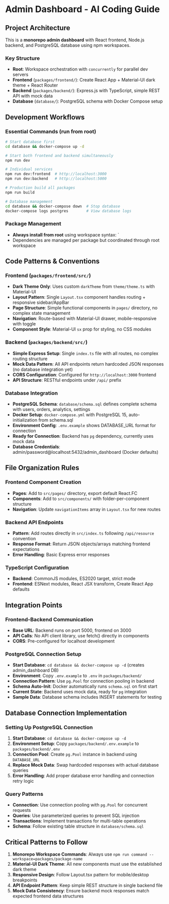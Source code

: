 # Admin Dashboard - AI Coding Guide

## Project Architecture

This is a **monorepo admin dashboard** with React frontend, Node.js backend, and PostgreSQL database using npm workspaces.

### Key Structure
- **Root**: Workspace orchestration with `concurrently` for parallel dev servers
- **Frontend** (`packages/frontend/`): Create React App + Material-UI dark theme + React Router
- **Backend** (`packages/backend/`): Express.js with TypeScript, simple REST API with mock data
- **Database** (`database/`): PostgreSQL schema with Docker Compose setup

## Development Workflows

### Essential Commands (run from root)
```bash
# Start database first
cd database && docker-compose up -d

# Start both frontend and backend simultaneously
npm run dev

# Individual services
npm run dev:frontend  # http://localhost:3000
npm run dev:backend   # http://localhost:5000

# Production build all packages
npm run build

# Database management
cd database && docker-compose down  # Stop database
docker-compose logs postgres        # View database logs
```

### Package Management
- **Always install from root** using workspace syntax: `
- Dependencies are managed per package but coordinated through root workspace

## Code Patterns & Conventions

### Frontend (`packages/frontend/src/`)
- **Dark Theme Only**: Uses custom `darkTheme` from `theme/theme.ts` with Material-UI
- **Layout Pattern**: Single `Layout.tsx` component handles routing + responsive sidebar/AppBar
- **Page Structure**: Simple functional components in `pages/` directory, no complex state management
- **Navigation**: Route-based with Material-UI drawer, mobile-responsive with toggle
- **Component Style**: Material-UI `sx` prop for styling, no CSS modules

### Backend (`packages/backend/src/`)
- **Simple Express Setup**: Single `index.ts` file with all routes, no complex routing structure
- **Mock Data Pattern**: All API endpoints return hardcoded JSON responses (no database integration yet)
- **CORS Configuration**: Configured for `http://localhost:3000` frontend
- **API Structure**: RESTful endpoints under `/api/` prefix

### Database Integration
- **PostgreSQL Schema**: `database/schema.sql` defines complete schema with users, orders, analytics, settings
- **Docker Setup**: `docker-compose.yml` with PostgreSQL 15, auto-initialization from schema.sql
- **Environment Config**: `.env.example` shows DATABASE_URL format for connection
- **Ready for Connection**: Backend has `pg` dependency, currently uses mock data
- **Database Credentials**: admin/password@localhost:5432/admin_dashboard (Docker defaults)

## File Organization Rules

### Frontend Component Creation
- **Pages**: Add to `src/pages/` directory, export default React.FC
- **Components**: Add to `src/components/` with folder-per-component structure
- **Navigation**: Update `navigationItems` array in `Layout.tsx` for new routes

### Backend API Endpoints
- **Pattern**: Add routes directly in `src/index.ts` following `/api/resource` convention
- **Response Format**: Return JSON objects/arrays matching frontend expectations
- **Error Handling**: Basic Express error responses

### TypeScript Configuration
- **Backend**: CommonJS modules, ES2020 target, strict mode
- **Frontend**: ESNext modules, React JSX transform, Create React App defaults

## Integration Points

### Frontend-Backend Communication
- **Base URL**: Backend runs on port 5000, frontend on 3000
- **API Calls**: No API client library, use fetch() directly in components
- **CORS**: Pre-configured for localhost development

### PostgreSQL Connection Setup
- **Start Database**: `cd database && docker-compose up -d` (creates admin_dashboard DB)
- **Environment**: Copy `.env.example` to `.env` in `packages/backend/`
- **Connection Pattern**: Use `pg.Pool` for connection pooling in backend
- **Schema Auto-Init**: Docker automatically runs `schema.sql` on first start
- **Current State**: Backend uses mock data, ready for `pg` integration
- **Sample Data**: Database schema includes INSERT statements for testing

## Database Connection Implementation

### Setting Up PostgreSQL Connection
1. **Start Database**: `cd database && docker-compose up -d`
2. **Environment Setup**: Copy `packages/backend/.env.example` to `packages/backend/.env`
3. **Connection Pool**: Create `pg.Pool` instance in backend using `DATABASE_URL`
4. **Replace Mock Data**: Swap hardcoded responses with actual database queries
5. **Error Handling**: Add proper database error handling and connection retry logic

### Query Patterns
- **Connection**: Use connection pooling with `pg.Pool` for concurrent requests
- **Queries**: Use parameterized queries to prevent SQL injection
- **Transactions**: Implement transactions for multi-table operations
- **Schema**: Follow existing table structure in `database/schema.sql`

## Critical Patterns to Follow

1. **Monorepo Workspace Commands**: Always use `npm run command --workspace=packages/package-name`
2. **Material-UI Dark Theme**: All new components must use the established dark theme
3. **Responsive Design**: Follow Layout.tsx pattern for mobile/desktop breakpoints
4. **API Endpoint Pattern**: Keep simple REST structure in single backend file
5. **Mock Data Consistency**: Ensure backend mock responses match expected frontend data structures